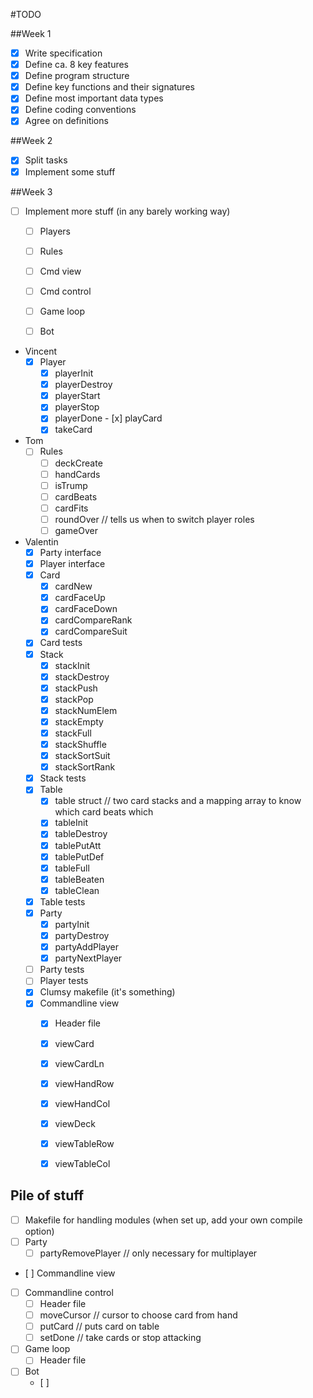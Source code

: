 #TODO

##Week 1
- [x] Write specification
- [x] Define ca. 8 key features
- [x] Define program structure
- [x] Define key functions and their signatures
- [x] Define most important data types
- [x] Define coding conventions
- [x] Agree on definitions

##Week 2
- [x] Split tasks
- [x] Implement some stuff

##Week 3
- [ ] Implement more stuff (in any barely working way)
	- [ ] Players
	- [ ] Rules
	- [ ] Cmd view
	- [ ] Cmd control
	- [ ] Game loop
	- [ ] Bot
  

- Vincent
	- [x] Player
		- [x] playerInit
		- [x] playerDestroy
		- [x] playerStart
		- [x] playerStop
		- [x] playerDone
		- [x] playCard
		- [x] takeCard
- Tom
	- [ ] Rules
		- [ ] deckCreate
		- [ ] handCards
		- [ ] isTrump
		- [ ] cardBeats
		- [ ] cardFits
		- [ ] roundOver // tells us when to switch player roles
		- [ ] gameOver
- Valentin
	- [x] Party interface
	- [x] Player interface
	- [x] Card
		- [x] cardNew
		- [x] cardFaceUp
		- [x] cardFaceDown
		- [x] cardCompareRank
		- [x] cardCompareSuit
	- [x] Card tests
	- [x] Stack
		- [x] stackInit
		- [x] stackDestroy
		- [x] stackPush
		- [x] stackPop
		- [x] stackNumElem
		- [x] stackEmpty
		- [x] stackFull
		- [x] stackShuffle
		- [x] stackSortSuit
		- [x] stackSortRank
	- [x] Stack tests
	- [x] Table
		- [x] table struct // two card stacks and a mapping array to know which card beats which
		- [x] tableInit
		- [x] tableDestroy
		- [x] tablePutAtt
		- [x] tablePutDef
		- [x] tableFull
		- [x] tableBeaten
		- [x] tableClean
	- [x] Table tests
	- [x] Party
		- [x] partyInit
		- [x] partyDestroy
		- [x] partyAddPlayer
		- [x] partyNextPlayer
	- [ ] Party tests
	- [ ] Player tests
	- [x] Clumsy makefile (it's something)
	- [x] Commandline view
		- [x] Header file
		- [x] viewCard
		- [x] viewCardLn
		- [x] viewHandRow
		- [x] viewHandCol
		- [x] viewDeck
		- [x] viewTableRow
		- [x] viewTableCol



## Pile of stuff
- [ ] Makefile for handling modules (when set up, add your own compile option)
- [ ] Party
	- [ ] partyRemovePlayer // only necessary for multiplayer
- [ ] Commandline view
- [ ] Commandline control
	- [ ] Header file
	- [ ] moveCursor // cursor to choose card from hand
	- [ ] putCard // puts card on table
	- [ ] setDone // take cards or stop attacking
- [ ] Game loop
	- [ ] Header file
- [ ] Bot
	- [ ]
